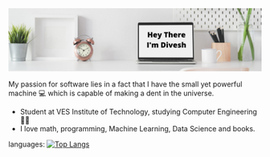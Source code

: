 <img src="https://github.com/DiveshHariani/DiveshHariani/blob/main/Hey%2C%20I'm%20Divesh%20Hariani.png" />

<!--
**DiveshHariani/DiveshHariani** is a ✨ _special_ ✨ repository because its `README.md` (this file) appears on your GitHub profile.

Here are some ideas to get you started:

- 🔭 I’m currently working on ...
- 🌱 I’m currently learning ...
- 👯 I’m looking to collaborate on ...
- 🤔 I’m looking for help with ...
- 💬 Ask me about ...
- 📫 How to reach me: ...
- 😄 Pronouns: ...
- ⚡ Fun fact: ...
-->
My passion for software lies in a fact that I have the small yet powerful machine 💻 which is capable of making a dent in the universe.
- Student at VES Institute of Technology, studying Computer Engineering :man_student: 
- I love math, programming, Machine Learning, Data Science and books.

languages: [![Top Langs](https://github-readme-stats.vercel.app/api/top-langs/?username=DiveshHariani)](https://github.com/DiveshHariani/github-readme-stats)
